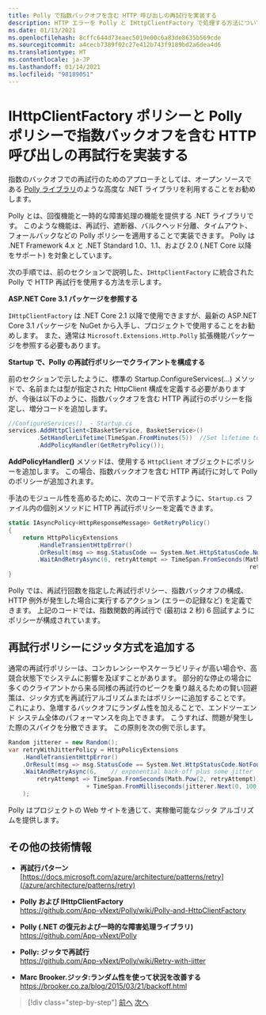 ```yaml
---
title: Polly で指数バックオフを含む HTTP 呼び出しの再試行を実装する
description: HTTP エラーを Polly と IHttpClientFactory で処理する方法について説明します
ms.date: 01/13/2021
ms.openlocfilehash: 8cffc644d73eaec5019e00c6a83de8635b569cde
ms.sourcegitcommit: a4cecb7389f02c27e412b743f9189bd2a6dea4d6
ms.translationtype: HT
ms.contentlocale: ja-JP
ms.lasthandoff: 01/14/2021
ms.locfileid: "98189051"
---
```

# <a name="implement-http-call-retries-with-exponential-backoff-with-ihttpclientfactory-and-polly-policies"></a>IHttpClientFactory ポリシーと Polly ポリシーで指数バックオフを含む HTTP 呼び出しの再試行を実装する

指数のバックオフでの再試行のためのアプローチとしては、オープン ソースである [Polly ライブラリ](https://github.com/App-vNext/Polly)のような高度な .NET ライブラリを利用することをお勧めします。

Polly とは、回復機能と一時的な障害処理の機能を提供する .NET ライブラリです。 このような機能は、再試行、遮断器、バルクヘッド分離、タイムアウト、フォールバックなどの Polly ポリシーを適用することで実装できます。 Polly は .NET Framework 4.x と .NET Standard 1.0、1.1、および 2.0 (.NET Core 以降をサポート) を対象としています。

次の手順では、前のセクションで説明した、`IHttpClientFactory` に統合された Polly で HTTP 再試行を使用する方法を示します。

**ASP.NET Core 3.1 パッケージを参照する**

`IHttpClientFactory` は .NET Core 2.1 以降で使用できますが、最新の ASP.NET Core 3.1 パッケージを NuGet から入手し、プロジェクトで使用することをお勧めします。 また、通常は `Microsoft.Extensions.Http.Polly` 拡張機能パッケージを参照する必要もあります。

**Startup で、Polly の再試行ポリシーでクライアントを構成する**

前のセクションで示したように、標準の Startup.ConfigureServices(...) メソッドで、名前または型が指定された HttpClient 構成を定義する必要がありますが、今後は以下のように、指数バックオフを含む HTTP 再試行のポリシーを指定し、増分コードを追加します。

```csharp
//ConfigureServices()  - Startup.cs
services.AddHttpClient<IBasketService, BasketService>()
        .SetHandlerLifetime(TimeSpan.FromMinutes(5))  //Set lifetime to five minutes
        .AddPolicyHandler(GetRetryPolicy());
```

**AddPolicyHandler()** メソッドは、使用する `HttpClient` オブジェクトにポリシーを追加します。 この場合、指数バックオフを含む HTTP 再試行に対して Polly のポリシーが追加されます。

手法のモジュール性を高めるために、次のコードで示すように、`Startup.cs` ファイル内の個別メソッドに HTTP 再試行ポリシーを定義できます。

```csharp
static IAsyncPolicy<HttpResponseMessage> GetRetryPolicy()
{
    return HttpPolicyExtensions
        .HandleTransientHttpError()
        .OrResult(msg => msg.StatusCode == System.Net.HttpStatusCode.NotFound)
        .WaitAndRetryAsync(6, retryAttempt => TimeSpan.FromSeconds(Math.Pow(2,
                                                                    retryAttempt)));
}
```

Polly では、再試行回数を指定した再試行ポリシー、指数バックオフの構成、HTTP 例外が発生した場合に実行するアクション (エラーの記録など) を定義できます。 上記のコードでは、指数関数的再試行で (最初は 2 秒) 6 回試すようにポリシーが構成されています。

## <a name="add-a-jitter-strategy-to-the-retry-policy"></a>再試行ポリシーにジッタ方式を追加する

通常の再試行ポリシーは、コンカレンシーやスケーラビリティが高い場合や、高競合状態下でシステムに影響を及ぼすことがあります。 部分的な停止の場合に多くのクライアントから来る同様の再試行のピークを乗り越えるための賢い回避策は、ジッタ方式を再試行アルゴリズムまたはポリシーに追加することです。 これにより、急増するバックオフにランダム性を加えることで、エンドツーエンド システム全体のパフォーマンスを向上できます。 こうすれば、問題が発生した際のスパイクを分散できます。 この原則を次の例で示します。

```csharp
Random jitterer = new Random();
var retryWithJitterPolicy = HttpPolicyExtensions
    .HandleTransientHttpError()
    .OrResult(msg => msg.StatusCode == System.Net.HttpStatusCode.NotFound)
    .WaitAndRetryAsync(6,    // exponential back-off plus some jitter
        retryAttempt => TimeSpan.FromSeconds(Math.Pow(2, retryAttempt))  
                      + TimeSpan.FromMilliseconds(jitterer.Next(0, 100))
    );
```

Polly はプロジェクトの Web サイトを通じて、実稼働可能なジッタ アルゴリズムを提供します。

## <a name="additional-resources"></a>その他の技術情報

- **再試行パターン**  
  [https://docs.microsoft.com/azure/architecture/patterns/retry](/azure/architecture/patterns/retry)

- **Polly および IHttpClientFactory**  
  <https://github.com/App-vNext/Polly/wiki/Polly-and-HttpClientFactory>

- **Polly (.NET の復元および一時的な障害処理ライブラリ)**  
  <https://github.com/App-vNext/Polly>

- **Polly: ジッタで再試行**  
  <https://github.com/App-vNext/Polly/wiki/Retry-with-jitter>

- **Marc Brooker.ジッタ:ランダム性を使って状況を改善する**  
  <https://brooker.co.za/blog/2015/03/21/backoff.html>

>[!div class="step-by-step"]
>[前へ](use-httpclientfactory-to-implement-resilient-http-requests.md)
>[次へ](implement-circuit-breaker-pattern.md)

